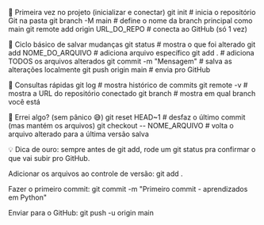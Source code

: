 🔹 Primeira vez no projeto (inicializar e conectar)
git init                        # inicia o repositório Git na pasta
git branch -M main              # define o nome da branch principal como main
git remote add origin URL_DO_REPO   # conecta ao GitHub (só 1 vez)

🔹 Ciclo básico de salvar mudanças
git status                      # mostra o que foi alterado
git add NOME_DO_ARQUIVO         # adiciona arquivo específico
git add .                       # adiciona TODOS os arquivos alterados
git commit -m "Mensagem"        # salva as alterações localmente
git push origin main            # envia pro GitHub


🔹 Consultas rápidas
git log                         # mostra histórico de commits
git remote -v                   # mostra a URL do repositório conectado
git branch                      # mostra em qual branch você está

🔹 Errei algo? (sem pânico 😅)
git reset HEAD~1                # desfaz o último commit (mas mantém os arquivos)
git checkout -- NOME_ARQUIVO    # volta o arquivo alterado para a última versão salva

💡 Dica de ouro: sempre antes de git add, rode um git status pra confirmar o que vai subir pro GitHub.


Adicionar os arquivos ao controle de versão:
git add .

Fazer o primeiro commit:
git commit -m "Primeiro commit - aprendizados em Python"

Enviar para o GitHub:
git push -u origin main

